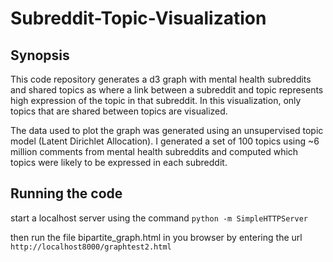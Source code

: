 # Subreddit-Topic-Visualization

## Synopsis 
This code repository generates a d3 graph with mental health subreddits and shared topics as where a link between a subreddit and topic represents high expression of the topic in that subreddit. In this visualization, only topics that are shared between topics are visualized. 

The data used to plot the graph was generated using an unsupervised topic model (Latent Dirichlet Allocation). I generated a set of 100 topics using ~6 million comments from mental health subreddits and computed which topics were likely to be expressed in each subreddit. 

## Running the code


start a localhost server using the command `python -m SimpleHTTPServer`

then run the file bipartite_graph.html in you browser by entering the url `http://localhost8000/graphtest2.html`
  
